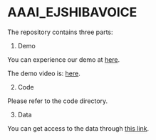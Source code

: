# AAAI_EJSHIBAVOICE

The repository contains three parts: 

1. Demo

You can experience our demo at [here](http://202.120.38.146:8079).

The demo video is: [here](https://drive.google.com/file/d/17OmWNkl_ZgOcb7_na0f42cSoVBLVE34S/view?usp=sharing).

2. Code

Please refer to the code directory.

3. Data

You can get access to the data through [this link](https://drive.google.com/drive/folders/1JawW8kqRsBIJfS0u3ki_eEh4BeDjZ18T?usp=sharing).

